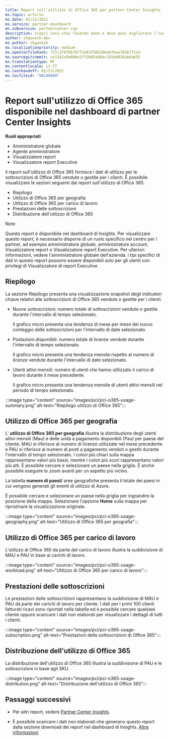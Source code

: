 ```yaml
---
title: Report sull'utilizzo di Office 365 per partner Center Insights
ms.topic: article
ms.date: 01/11/2021
ms.service: partner-dashboard
ms.subservice: partnercenter-csp
description: Scopri cosa stai facendo bene e dove puoi migliorare l'uso delle sottoscrizioni di Office 365 che Vendi o Gestisci per i tuoi clienti.
author: shganesh-dev
ms.author: shganesh
ms.localizationpriority: medium
ms.openlocfilehash: 727c370fbb787f1a63f50b28b4ef6ae703b7f1a3
ms.sourcegitcommit: ce1331c0e600e2f73b85a90ac159a9026ab6a691
ms.translationtype: MT
ms.contentlocale: it-IT
ms.lasthandoff: 01/13/2021
ms.locfileid: "98146699"
---
```

# <a name="office-365-usage-report-available-from-the-partner-center-insights-dashboard"></a>Report sull'utilizzo di Office 365 disponibile nel dashboard di partner Center Insights

**Ruoli appropriati**
- Amministratore globale
- Agente amministratore
- Visualizzatore report
- Visualizzatore report Executive

Il report sull'utilizzo di Office 365 fornisce i dati di utilizzo per le sottoscrizioni di Office 365 vendute o gestite per i clienti. È possibile visualizzare le sezioni seguenti dal report sull'utilizzo di Office 365.

- Riepilogo
- Utilizzo di Office 365 per geografia
- Utilizzo di Office 365 per carico di lavoro
- Prestazioni delle sottoscrizioni
- Distribuzione dell'utilizzo di Office 365

 > [!NOTE]
 > Questo report è disponibile nel dashboard di Insights. Per visualizzare questo report, è necessario disporre di un ruolo specifico nel centro per i partner, ad esempio amministratore globale, amministratore account, Visualizzatore report o Visualizzatore report Executive. Per ulteriori informazioni, vedere l'amministratore globale dell'azienda. i tipi specifici di dati in questo report possono essere disponibili solo per gli utenti con privilegi di Visualizzatore di report Executive.

## <a name="summary"></a>Riepilogo

La sezione Riepilogo presenta una visualizzazione snapshot degli indicatori chiave relativi alle sottoscrizioni di Office 365 vendute o gestite per i clienti.  

- Nuove sottoscrizioni: numero totale di sottoscrizioni vendute o gestite durante l'intervallo di tempo selezionato.

   Il grafico micro presenta una tendenza di mese per mese del nuovo conteggio delle sottoscrizioni per l'intervallo di date selezionato.

- Postazioni disponibili: numero totale di licenze vendute durante l'intervallo di tempo selezionato.

   Il grafico micro presenta una tendenza mensile rispetto al numero di licenze vendute durante l'intervallo di date selezionato.

- Utenti attivi mensili: numero di utenti che hanno utilizzato il carico di lavoro durante il mese precedente. 

   Il grafico micro presenta una tendenza mensile di utenti attivi mensili nel periodo di tempo selezionato.

:::image type="content" source="images/pci/pci-o365-usage-summary.png" alt-text="Riepilogo utilizzo di Office 365":::

## <a name="office-365-usage-by-geography"></a>Utilizzo di Office 365 per geografia

L' **utilizzo di Office 365 per geografia** illustra la distribuzione degli utenti attivi mensili (Mau) e delle unità a pagamento disponibili (Pau) per paese del cliente. MAU si riferisce al numero di licenze utilizzate nel mese precedente e PAU si riferisce al numero di posti a pagamento venduti o gestiti durante l'intervallo di tempo selezionato. I colori più chiari sulla mappa rappresentano valori più bassi, mentre i colori più scuri rappresentano valori più alti. È possibile cercare e selezionare un paese nella griglia. È anche possibile eseguire lo zoom avanti per un aspetto più vicino.

La tabella **numero di paesi/** aree geografiche presenta il totale dei paesi in cui vengono generati gli eventi di utilizzo di Azure.

È possibile cercare e selezionare un paese nella griglia per ingrandire la posizione della mappa. Selezionare l'opzione **Home** sulla mappa per ripristinare la visualizzazione originale.


:::image type="content" source="images/pci/pci-o365-usage-geography.png" alt-text="Utilizzo di Office 365 per geografia":::

## <a name="office-365-usage-by-workload"></a>Utilizzo di Office 365 per carico di lavoro

L'utilizzo di Office 365 da parte del carico di lavoro illustra la suddivisione di MAU e PAU in base ai carichi di lavoro.

:::image type="content" source="images/pci/pci-o365-usage-workload.png" alt-text="Utilizzo di Office 365 per carico di lavoro":::

## <a name="subscriptions-performance"></a>Prestazioni delle sottoscrizioni

Le prestazioni delle sottoscrizioni rappresentano la suddivisione di MAU e PAU da parte dei carichi di lavoro per cliente. I dati per i primi 100 clienti fatturati ricavi sono riportati nella tabella ed è possibile cercare qualsiasi cliente oppure scaricare i dati non elaborati per visualizzare i dettagli di tutti i clienti.

:::image type="content" source="images/pci/pci-o365-usage-subscription.png" alt-text="Prestazioni delle sottoscrizioni di Office 365":::

## <a name="office-365-usage-distribution"></a>Distribuzione dell'utilizzo di Office 365

La distribuzione dell'utilizzo di Office 365 illustra la suddivisione di PAU e le sottoscrizioni in base agli SKU.

:::image type="content" source="images/pci/pci-o365-usage-distribution.png" alt-text="Distribuzione dell'utilizzo di Office 365":::

## <a name="next-steps"></a>Passaggi successivi

- Per altri report, vedere [Partner Center Insights](partner-center-insights.md).

- È possibile scaricare i dati non elaborati che generano questo report dalla sezione download dei report nel dashboard di Insights. [Altre informazioni](pci-download-reports.md) 
